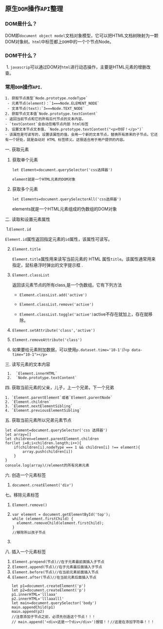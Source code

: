 ## 原生`DOM`操作`API`整理

### DOM是什么？

​	DOM即`document object model`文档对象模型，它可以把HTML文档树映射为一颗DOM对象树。`html`中标签都上`DOM`中的一个个节点Node。

### DOM干什么？

​	1. `javascrip`可以通过DOM对`html`进行动态操作，主要是HTML元素的增删改查。

### 常用`DOM`操作`API`.

 	1. 获取节点类型`Node.prototype.nodeType`
     - 元素节点(element)：`1===Node.ELEMENT_NODE`
     - 文本节点(text):`3===Node.TEXT_NODE`
    2. 获取节点文本值`Node.prototype.textContent`
    - 返回当前节点和它的所有后代节点的文本内容。
    - `textContent`会自动忽略节点内部 html标签
    3. 设置文本节点文本值，`Node.prototype.textContent("<p>你好！</p>")`
    - 该属性是可读写的，设置该属性的值，会用一个新的文本节点，替换所有原来的子节点。它还有一个好处，就是自动对 HTML 标签转义。这很适合用于用户提供的内容。 

一. 获取元素

 1. 获取单个元素

    `let Element=document.querySelector('css选择器')`

		element就是一个HTML元素的DOM对象

2. 获取多个元素

   `let Elements=document.querySelectorAll('css选择器')`

   elements就是一个HTML元素组成的伪数组的DOM对象

二. 读取和设置元素属性

​    1.`Element.id`

​	 `Element.id`属性返回指定元素的`id`属性，该属性可读写。 

 2. `Element.title `

    `Element.title`属性用来读写当前元素的 HTML 属性`title`。该属性通常用来指定，鼠标悬浮时弹出的文字提示框 .

 3. `Element.classList`

    返回该元素节点的所有class,是一个伪数组。它有下列方法

    - `Element.classList.add('active')`

    - `Element.classList.remove('active')`

    - `Element.classList.toggle('active')`active不存在就加上，存在就移除。

      

 4. `Element.setAttribute('class','active') `

 5. `Element.removeAttribute('class')`

 6. 如果要给元素附加数据，可以使用`p.dataset.time='10-1'`//`<p data-time="10-1"></p>`

    

三. 读写元素的文本内容

	 1.  `Element.innerHTML`
	 2.  `Node.prototype.textContent`

四. 获取当前元素的父亲，儿子，上一个兄弟，下一个兄弟

 	1. `Element.parentElement`或者`Element.parentNode`
	2. `Element.children`
	3. `Element.nextElementSibling`
	4. `Element.previousElementSibling`

五. 获取当前元素所以兄弟元素节点

```
let element=document.querySelector('css 选择器')
let array=[]
let children=element.parentElement.children
for(let i=0;i<children.length;i++){
    if(children[i].nodeType === 1 && children[i] !== element){
        array.push(children[i])
    }
}
console.log(array)//element的所有兄弟元素
```

六. 创造一个元素标签

1. `document.creatElement('div')`

七。移除元素标签

1. `Element.remove()`

2. ```
   var element = document.getElementById('top');
   while (element.firstChild) {
     element.removeChild(element.firstChild);
   }
   //移除所以孩子节点
   ```

3. 

八. 插入一个元素标签

1. `Element.prepend(节点)//在子元素最前面插入子节点`
2. `Element.append(节点)//在子元素最后面插入子节点`
3. `Element.before(节点)//在当前元素前面插入节点`
4. `Element.after(节点)//在当前元素后面插入节点`

```
   let p1=document.createElement('p')
   let p2=document.createElement('p')
   p1.innerHTML='lllaaa'
   p2.innerHTML='lllaaalll'
   let main=document.querySelector('body')
   main.appendChild(p1)
   main.append(p2)
   //注意添加子节点之前，必须先创造这个节点！！！
   // main.append('<div>这是一个div</div>')报错！！//这是在添加字符串！！！
```

